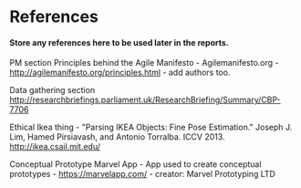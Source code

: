 # References
#### Store any references here to be used later in the reports.


PM section
Principles behind the Agile Manifesto - Agilemanifesto.org - 	http://agilemanifesto.org/principles.html - add authors too.

Data gathering section
http://researchbriefings.parliament.uk/ResearchBriefing/Summary/CBP-7706

Ethical
Ikea thing - "Parsing IKEA Objects: Fine Pose Estimation." Joseph J. Lim, Hamed Pirsiavash, and Antonio Torralba. ICCV 2013.
http://ikea.csail.mit.edu/

Conceptual Prototype
Marvel App - App used to create conceptual prototypes - https://marvelapp.com/ - creator: Marvel Prototyping LTD